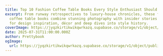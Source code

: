 ```yaml
---
title: Top 10 Fashion Coffee Table Books Every Style Enthusiast Should Own
excerpt: From runway retrospectives to luxury‑house chronicles, these fashion
  coffee table books combine stunning photography with insider stories - perfect
  for design inspiration, décor and deep dives into style history.
coverImage: https://jyqzkirtikwikqwrkazq.supabase.co/storage/v1/object/public/images//in-vogue.webp
date: 2025-07-31T11:00:00.000Z
author: Prettybook
ogImage:
  url: https://jyqzkirtikwikqwrkazq.supabase.co/storage/v1/object/public/images//in-vogue.webp
---
```

